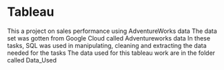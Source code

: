 # Tableau
This a project on sales performance using AdventureWorks data
The data set was gotten from Google Cloud called Adventureworks data
In these tasks, SQL was used in manipulating, cleaning and extracting the data needed for the tasks
The data used for this tableau work are in the folder called Data_Used
